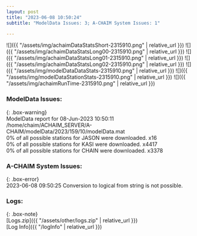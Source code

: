 ```yaml
---
layout: post
title: "2023-06-08 10:50:24"
subtitle: "ModelData Issues: 3; A-CHAIM System Issues: 1"

---
```


![]({{ "/assets/img/achaimDataStatsShort-2315910.png" | relative_url }})
![]({{ "/assets/img/achaimDataStatsLong00-2315910.png" | relative_url }})
![]({{ "/assets/img/achaimDataStatsLong01-2315910.png" | relative_url }})
![]({{ "/assets/img/achaimDataStatsLong02-2315910.png" | relative_url }})
![]({{ "/assets/img/modelDataDataStats-2315910.png" | relative_url }})
![]({{ "/assets/img/modelDataStationStats-2315910.png" | relative_url }})
![]({{ "/assets/img/achaimRunTime-2315910.png" | relative_url }})


### ModelData Issues:  
  
{: .box-warning}  
 ModelData report for 08-Jun-2023 10:50:11   
 /home/chaim/ACHAIM_SERVER/A-CHAIM/modelData/2023/159/10/modelData.mat   
 0% of all possible stations for JASON were downloaded. x16   
 0% of all possible stations for KASI were downloaded. x4417   
 0% of all possible stations for CHAIN were downloaded. x3378   
  
### A-CHAIM System Issues:  
  
{: .box-error}  
2023-06-08 09:50:25 Conversion to logical from string is not possible.  

### Logs:  
  
{: .box-note}  
[Logs.zip]({{ "/assets/other/logs.zip" | relative_url }})  
[Log Info]({{ "/logInfo" | relative_url }})  
